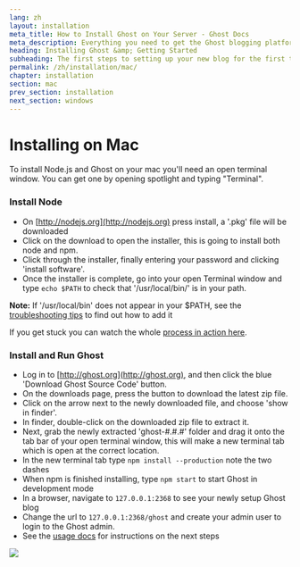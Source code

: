```yaml
---
lang: zh
layout: installation
meta_title: How to Install Ghost on Your Server - Ghost Docs
meta_description: Everything you need to get the Ghost blogging platform up and running on your local or remote environement.
heading: Installing Ghost &amp; Getting Started
subheading: The first steps to setting up your new blog for the first time.
permalink: /zh/installation/mac/
chapter: installation
section: mac
prev_section: installation
next_section: windows
---
```


# Installing on Mac <a id="install-mac"></a>

To install Node.js and Ghost on your mac you'll need an open terminal window. You can get one by opening spotlight and typing "Terminal".

### Install Node

*   On [http://nodejs.org](http://nodejs.org) press install, a '.pkg' file will be downloaded
*   Click on the download to open the installer, this is going to install both node and npm.
*   Click through the installer, finally entering your password and clicking 'install software'.
*   Once the installer is complete, go into your open Terminal window and type `echo $PATH` to check that '/usr/local/bin/' is in your path.

<p class="note"><strong>Note:</strong> If '/usr/local/bin' does not appear in your $PATH, see the <a href="#export-path">troubleshooting tips</a> to find out how to add it</p>

If you get stuck you can watch the whole [process in action here](https://s3-eu-west-1.amazonaws.com/ghost-website-cdn/install-node-mac.gif "Install Node on Mac").

### Install and Run Ghost

*   Log in to [http://ghost.org](http://ghost.org), and then click the blue 'Download Ghost Source Code' button.
*   On the downloads page, press the button to download the latest zip file.
*   Click on the arrow next to the newly downloaded file, and choose 'show in finder'.
*   In finder, double-click on the downloaded zip file to extract it.
*   Next, grab the newly extracted 'ghost-#.#.#' folder and drag it onto the tab bar of your open terminal window, this will make a new terminal tab which is open at the correct location.
*   In the new terminal tab type `npm install --production` <span class="note">note the two dashes</span>
*   When npm is finished installing, type `npm start` to start Ghost in development mode
*   In a browser, navigate to <code class="path">127.0.0.1:2368</code> to see your newly setup Ghost blog
*   Change the url to <code class="path">127.0.0.1:2368/ghost</code> and create your admin user to login to the Ghost admin.
*   See the [usage docs](/usage) for instructions on the next steps

![](https://s3-eu-west-1.amazonaws.com/ghost-website-cdn/install-ghost-mac.gif)
